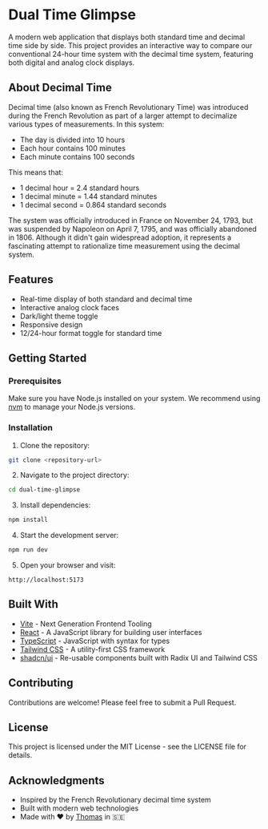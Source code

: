 # Dual Time Glimpse

A modern web application that displays both standard time and decimal time side by side. This project provides an interactive way to compare our conventional 24-hour time system with the decimal time system, featuring both digital and analog clock displays.

## About Decimal Time

Decimal time (also known as French Revolutionary Time) was introduced during the French Revolution as part of a larger attempt to decimalize various types of measurements. In this system:

- The day is divided into 10 hours
- Each hour contains 100 minutes
- Each minute contains 100 seconds

This means that:
- 1 decimal hour = 2.4 standard hours
- 1 decimal minute = 1.44 standard minutes
- 1 decimal second = 0.864 standard seconds

The system was officially introduced in France on November 24, 1793, but was suspended by Napoleon on April 7, 1795, and was officially abandoned in 1806. Although it didn't gain widespread adoption, it represents a fascinating attempt to rationalize time measurement using the decimal system.

## Features

- Real-time display of both standard and decimal time
- Interactive analog clock faces
- Dark/light theme toggle
- Responsive design
- 12/24-hour format toggle for standard time

## Getting Started

### Prerequisites

Make sure you have Node.js installed on your system. We recommend using [nvm](https://github.com/nvm-sh/nvm) to manage your Node.js versions.

### Installation

1. Clone the repository:
```bash
git clone <repository-url>
```

2. Navigate to the project directory:
```bash
cd dual-time-glimpse
```

3. Install dependencies:
```bash
npm install
```

4. Start the development server:
```bash
npm run dev
```

5. Open your browser and visit:
```
http://localhost:5173
```

## Built With

- [Vite](https://vitejs.dev/) - Next Generation Frontend Tooling
- [React](https://reactjs.org/) - A JavaScript library for building user interfaces
- [TypeScript](https://www.typescriptlang.org/) - JavaScript with syntax for types
- [Tailwind CSS](https://tailwindcss.com/) - A utility-first CSS framework
- [shadcn/ui](https://ui.shadcn.com/) - Re-usable components built with Radix UI and Tailwind CSS

## Contributing

Contributions are welcome! Please feel free to submit a Pull Request.

## License

This project is licensed under the MIT License - see the LICENSE file for details.

## Acknowledgments

- Inspired by the French Revolutionary decimal time system
- Built with modern web technologies
- Made with ❤️ by [Thomas](https://thomashallen.com) in 🇸🇪